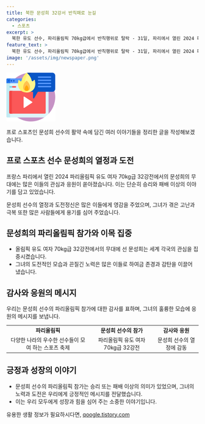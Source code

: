 ```yaml
---
title: 북한 문성희 32강서 반칙패로 눈길
categories:
  - 스포츠
excerpt: >
  북한 유도 선수, 파리올림픽 70kg급에서 반칙행위로 탈락 - 31일, 파리에서 열린 2024 파리올림픽 유도 여자 70kg급 32강전에서 문성희가 정수리 반칙으로 우즈베키스탄 선수에게 패배하며 탈락했다.
feature_text: >
  북한 유도 선수, 파리올림픽 70kg급에서 반칙행위로 탈락 - 31일, 파리에서 열린 2024 파리올림픽 유도 여자 70kg급 32강전에서 문성희가 정수리 반칙으로 우즈베키스탄 선수에게 패배하며 탈락했다.
image: '/assets/img/newspaper.png'
---
```


<p><img src="/assets/img/news.png" alt="rentncar 속보" /></p>

<p>프로 스포츠인 문성희 선수의 활약 속에 담긴 여러 이야기들을 정리한 글을 작성해보겠습니다.</p>

<h2 data-ke-size="size26">프로 스포츠 선수 문성희의 열정과 도전</h2>

<p data-ke-size="size16">프랑스 파리에서 열린 2024 파리올림픽 유도 여자 70kg급 32강전에서의 문성희의 무대에는 많은 이들의 관심과 응원이 쏟아졌습니다. 이는 단순히 승리와 패배 이상의 이야기를 담고 있었습니다.</p>

<p data-ke-size="size16">문성희 선수의 열정과 도전정신은 많은 이들에게 영감을 주었으며, 그녀가 겪은 고난과 극복 또한 많은 사람들에게 용기를 심어 주었습니다.</p>

<h2 data-ke-size="size26">문성희의 파리올림픽 참가와 이목 집중</h2>

<ul>
  <li>올림픽 유도 여자 70kg급 32강전에서의 무대에 선 문성희는 세계 각국의 관심을 집중시켰습니다.</li>
  <li>그녀의 도전적인 모습과 끈질긴 노력은 많은 이들로 하여금 존경과 감탄을 이끌어 냈습니다.</li>
</ul>

<h2 data-ke-size="size26">감사와 응원의 메시지</h2>

<p data-ke-size="size16">우리는 문성희 선수의 파리올림픽 참가에 대한 감사를 표하며, 그녀의 훌륭한 모습에 응원의 메시지를 보냅니다.</p>

<table>
    <tr>
        <td style="text-align: center; height: 17px;"><b>파리올림픽</b></td>
        <td style="text-align: center; height: 17px;"><b>문성희 선수의 참가</b></td>
        <td style="text-align: center; height: 17px;"><b>감사와 응원</b></td>
    </tr>
    <tr>
        <td style="text-align: center; height: 17px;">다양한 나라의 우수한 선수들이 모여 하는 스포츠 축제</td>
        <td style="text-align: center; height: 17px;">파리올림픽 유도 여자 70kg급 32강전</td>
        <td style="text-align: center; height: 17px;">문성희 선수의 열정에 감동</td>
    </tr>
</table>

<h2 data-ke-size="size26">긍정과 성장의 이야기</h2>

<ul>
  <li>문성희 선수의 파리올림픽 참가는 승리 또는 패배 이상의 의미가 있었으며, 그녀의 노력과 도전은 우리에게 긍정적인 메시지를 전달했습니다.</li>
  <li>이는 우리 모두에게 성장과 힘을 심어 주는 소중한 이야기입니다.</li>
</ul>
유용한 생활 정보가 필요하시다면, <a href="https://qoogle.tistory.com" rel="dofollow">qoogle.tistory.com</a>


